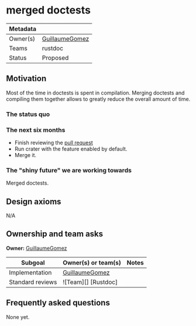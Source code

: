 # merged doctests

| Metadata |                  |
| -------- | ---------------- |
| Owner(s) | [GuillaumeGomez] |
| Teams    | rustdoc          |
| Status   | Proposed         |

[GuillaumeGomez]: https://github.com/GuillaumeGomez

## Motivation

Most of the time in doctests is spent in compilation. Merging doctests and compiling them together allows to greatly reduce the overall amount of time.

### The status quo

### The next six months

* Finish reviewing the [pull request](https://github.com/rust-lang/rust/pull/126245)
* Run crater with the feature enabled by default.
* Merge it.

### The "shiny future" we are working towards

Merged doctests.

## Design axioms

N/A

## Ownership and team asks

**Owner:** [GuillaumeGomez]

| Subgoal          | Owner(s) or team(s) | Notes |
| ---------------- | ------------------- | ----- |
| Implementation   | [GuillaumeGomez]    |       |
| Standard reviews | ![Team][] [Rustdoc] |       |

## Frequently asked questions

None yet.
